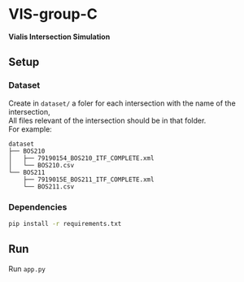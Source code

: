 # VIS-group-C
__Vialis Intersection Simulation__

## Setup

### Dataset
Create in `dataset/` a foler for each intersection with the name of the intersection,  
All files relevant of the intersection should be in that folder.  
For example: 
```
dataset
├── BOS210
│   ├── 79190154_BOS210_ITF_COMPLETE.xml
│   └── BOS210.csv
└── BOS211
    ├── 7919015E_BOS211_ITF_COMPLETE.xml
    └── BOS211.csv
```

### Dependencies
```bash
pip install -r requirements.txt
```

## Run
Run `app.py`